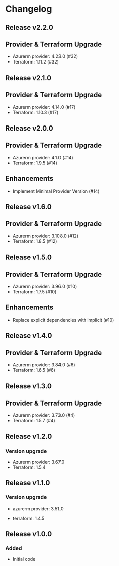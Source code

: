 # Changelog

## Release v2.2.0

## Provider & Terraform Upgrade
- Azurerm provider: 4.23.0 (#32)
- Terraform: 1.11.2 (#32)
   
## Release v2.1.0

## Provider & Terraform Upgrade
- Azurerm provider: 4.14.0 (#17)
- Terraform: 1.10.3 (#17)
   
## Release v2.0.0

## Provider & Terraform Upgrade
- Azurerm provider: 4.1.0 (#14)
- Terraform: 1.9.5 (#14)
## Enhancements
- Implement Minimal Provider Version (#14)
   
## Release v1.6.0

## Provider & Terraform Upgrade
- Azurerm provider: 3.108.0 (#12)
- Terraform: 1.8.5 (#12)
   
## Release v1.5.0

## Provider & Terraform Upgrade

- Azurerm provider: 3.96.0 (#10)
- Terraform: 1.7.5 (#10)

## Enhancements

- Replace explicit dependencies with implicit (#10)
   
## Release v1.4.0

## Provider & Terraform Upgrade
- Azurerm provider: 3.84.0 (#6)
- Terraform: 1.6.5 (#6)
   
## Release v1.3.0

## Provider & Terraform Upgrade
- Azurerm provider: 3.73.0 (#4)
- Terraform: 1.5.7 (#4)

   
## Release v1.2.0

### Version upgrade
- Azurerm provider: 3.67.0
- Terraform: 1.5.4
   
## Release v1.1.0

### Version upgrade

- azurerm provider: 3.51.0

- terraform: 1.4.5
   
## Release v1.0.0

### Added
- Initial code
   
